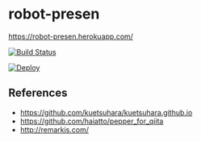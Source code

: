 # robot-presen

https://robot-presen.herokuapp.com/

[![Build Status](https://travis-ci.org/shiraco/robot-presen.svg?branch=master)](https://travis-ci.org/shiraco/robot-presen)

[![Deploy](https://www.herokucdn.com/deploy/button.png)](https://heroku.com/deploy)

## References
* https://github.com/kuetsuhara/kuetsuhara.github.io
* https://github.com/haiatto/pepper_for_qiita
* http://remarkjs.com/
